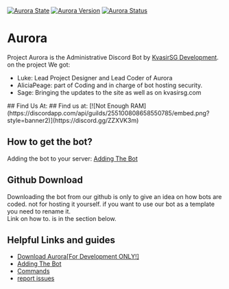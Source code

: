 [![Aurora State](https://img.shields.io/badge/State-Released-green.svg)]()
[![Aurora Version](https://img.shields.io/badge/AuroraVersion-1.1.0:02-blue.svg)](https://github.com/KvasirSGDevelopment/Aurora/blob/master/Version.md)
[![Aurora Status](https://img.shields.io/badge/CurrentStatus:-Development-yellow.svg)]()
# Aurora
Project Aurora is the Administrative Discord Bot by <a href="http://kvasirsg.com/">KvasirSG Development</a>.<br>
on the project We got:
<ul>
<li>Luke: Lead Project Designer and Lead Coder of Aurora</li>
<li>AliciaPeage: part of Coding and in charge of bot hosting security.</li>
<li>Sage: Bringing the updates to the site as well as on kvasirsg.com</li>
</ul>
## Find Us At:
## Find us at:
[![Not Enough RAM](https://discordapp.com/api/guilds/255100808658550785/embed.png?style=banner2)](https://discord.gg/ZZXVK3m)

## How to get the bot?
Adding the bot to your server: <a href="add">Adding The Bot</a>

## Github Download
Downloading the bot from our github is only to give an idea on how bots are coded. not for hosting it yourself.
if you want to use our bot as a template you need to rename it.<br>
Link on how to. is in the section below.

## Helpful Links and guides
<ul>
<li><a href="download/">Download Aurora[For Development ONLY!]</a></li>
<li><a href="add">Adding The Bot</a></li>
<li><a href="commands">Commands</a></li>
<li><a href="issues">report issues</a></li>
</ul>
